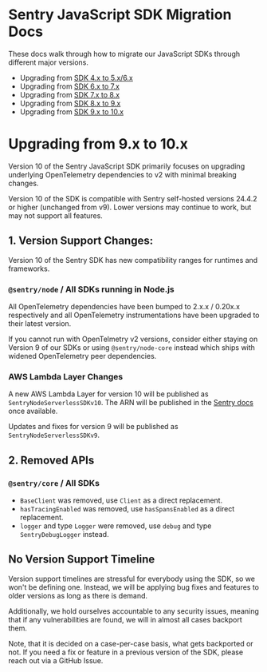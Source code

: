 # Sentry JavaScript SDK Migration Docs

These docs walk through how to migrate our JavaScript SDKs through different major versions.

- Upgrading from [SDK 4.x to 5.x/6.x](./docs/migration/v4-to-v5_v6.md)
- Upgrading from [SDK 6.x to 7.x](./docs/migration/v6-to-v7.md)
- Upgrading from [SDK 7.x to 8.x](./docs/migration/v7-to-v8.md)
- Upgrading from [SDK 8.x to 9.x](./docs/migration/v8-to-v9.md)
- Upgrading from [SDK 9.x to 10.x](#upgrading-from-9x-to-10x)

# Upgrading from 9.x to 10.x

Version 10 of the Sentry JavaScript SDK primarily focuses on upgrading underlying OpenTelemetry dependencies to v2 with minimal breaking changes.

Version 10 of the SDK is compatible with Sentry self-hosted versions 24.4.2 or higher (unchanged from v9).
Lower versions may continue to work, but may not support all features.

## 1. Version Support Changes:

Version 10 of the Sentry SDK has new compatibility ranges for runtimes and frameworks.

### `@sentry/node` / All SDKs running in Node.js

All OpenTelemetry dependencies have been bumped to 2.x.x / 0.20x.x respectively and all OpenTelemetry instrumentations have been upgraded to their latest version.

If you cannot run with OpenTelmetry v2 versions, consider either staying on Version 9 of our SDKs or using `@sentry/node-core` instead which ships with widened OpenTelemetry peer dependencies.

### AWS Lambda Layer Changes

A new AWS Lambda Layer for version 10 will be published as `SentryNodeServerlessSDKv10`.
The ARN will be published in the [Sentry docs](https://docs.sentry.io/platforms/javascript/guides/aws-lambda/install/cjs-layer/) once available.

Updates and fixes for version 9 will be published as `SentryNodeServerlessSDKv9`.

## 2. Removed APIs

### `@sentry/core` / All SDKs

- `BaseClient` was removed, use `Client` as a direct replacement.
- `hasTracingEnabled` was removed, use `hasSpansEnabled` as a direct replacement.
- `logger` and type `Logger` were removed, use `debug` and type `SentryDebugLogger` instead.

## No Version Support Timeline

Version support timelines are stressful for everybody using the SDK, so we won't be defining one.
Instead, we will be applying bug fixes and features to older versions as long as there is demand.

Additionally, we hold ourselves accountable to any security issues, meaning that if any vulnerabilities are found, we will in almost all cases backport them.

Note, that it is decided on a case-per-case basis, what gets backported or not.
If you need a fix or feature in a previous version of the SDK, please reach out via a GitHub Issue.
